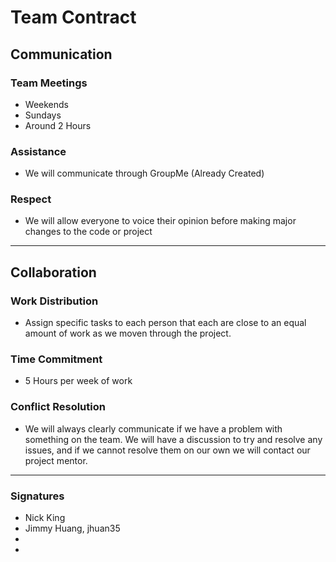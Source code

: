 # Team Contract

## Communication
 ### Team Meetings
 * Weekends
 * Sundays 
 * Around 2 Hours

 ### Assistance
 * We will communicate through GroupMe (Already Created)

 ### Respect
 * We will allow everyone to voice their opinion before making major changes to the code or project

--------
 ## Collaboration
 ### Work Distribution
 * Assign specific tasks to each person that each are close to an equal amount of work as we moven through the project.

 ### Time Commitment
 * 5 Hours per week of work

 ### Conflict Resolution
 * We will always clearly communicate if we have a problem with something on the team. We will have a discussion to try and resolve any issues, and if we cannot resolve them on our own we will contact our project mentor.

 ------

 ### Signatures
 * Nick King
 * Jimmy Huang, jhuan35
 * 
 * 

